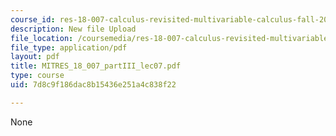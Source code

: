 ```yaml
---
course_id: res-18-007-calculus-revisited-multivariable-calculus-fall-2011
description: New file Upload
file_location: /coursemedia/res-18-007-calculus-revisited-multivariable-calculus-fall-2011/7d8c9f186dac8b15436e251a4c838f22_MITRES_18_007_partIII_lec07.pdf
file_type: application/pdf
layout: pdf
title: MITRES_18_007_partIII_lec07.pdf
type: course
uid: 7d8c9f186dac8b15436e251a4c838f22

---
```

None